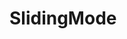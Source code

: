 # SlidingMode
<!--
$$
\dot{\omega}=\frac{R}{J}f-\frac{1}{J}u
$$
## function Brk_CalcTotalBrk(void){

1. オブザーバ/張力推定器
---
  1. 技術解説  
<img src="fig1.png" style="float:right;" >  
張力はセンサー等ではなくスプールの回転速度からオブザーバで推定する。右図がこの力学系のモデル図である。この系の数式張モデルは下式となる。  
&nbsp;&nbsp;&nbsp;<img src="https://latex.codecogs.com/gif.latex?\dot{\omega}=\frac{R}{J}f-\frac{1}{J}u" />  
変数<i>u</i>はスプールに作用させるブレーキトルクである。これは制御系から見ると既知である。  
張力<i>f</i>の立式は困難であるが、定数と仮定  
&nbsp;&nbsp;&nbsp;<img src="https://latex.codecogs.com/gif.latex?\dot{f}=0" />  
すればオブザーバで推定可能(可観測)である。  
次にマイコンでの実装を容易にするため、以下の変数変換を行う。これはトルクを角加速度の次元に変換するものである。  
&nbsp;&nbsp;&nbsp;<img src="https://latex.codecogs.com/gif.latex?\beta=\frac{R}{J}f" />  
またブレーキトルクは発電制動によって得られるため、コイル電流と回転速度に比例する。さらにモータはコアレス構造のためインダクタンスが低く、電気時定数は100&micro;秒のオーダである。従ってコイル電流は印加電圧、つまりPWMデューティと比例すると見なせる(オームの法則)。以上を考慮すると、ブレーキトルクとデューティは以下の比例関係にある。  
&nbsp;&nbsp;&nbsp;<img src="https://latex.codecogs.com/gif.latex?\frac{1}{J}u=b\cdot\omega\cdot duty" />  
<i>b</i>はブレーキ定数と呼ぶ。式の見かけ上、これはこの系の時定数の逆数となる。これはトルク定数とコイルインピーダンスなどから求められるが、最終的には較正が必要である。較正手段は後述する。  
以上を考慮した系の数式モデルは下式となる。  
&nbsp;&nbsp;&nbsp;<img src="https://latex.codecogs.com/gif.latex?\dot{\omega}=\beta-c\cdot\omega\cdot duty" />  
&nbsp;&nbsp;&nbsp;<img src="https://latex.codecogs.com/gif.latex?\dot{\beta}=0" />  
この系に対する、同一次元オブザーバは下式となる。ただしオブザーバの極配置は、実数部-&lambda;、虚数部０の重極とする。  
&nbsp;&nbsp;&nbsp;<img src="https://latex.codecogs.com/gif.latex?\dot{\hat{\omega}}=-2\lambda(\hat{\omega}-\omega)+\beta-c\cdot\omega\cdot duty" />  
&nbsp;&nbsp;&nbsp;<img src="https://latex.codecogs.com/gif.latex?\dot{\hat{\beta}}=-\lambda^2(\hat{\omega}-\omega)" />  
実装上、サンプリングは定周期ではなく、1回転ごととなる。よって上式を&Delta;&theta;にて離散化することでマイコンで解くモデルを得る。
  
  2. コード解説  
以下のコードは、先のオブザーバモデルの数値解析部である。CPUの制約(8ビット)から、固定小数点演算にて処理する必要があり、固定小数点設計ツール https://github.com/KazukiHiraizumi/FixPointDesigner を使って設計している。

  定数
<table>
<tr><th>variable<td>pi2<td>pole<td>b2pi</tr>
<tr><th>description<td>2&pi;<td>サンプリング時間<td>角速度<td>角速度(小数部切捨て)<td>&omega;推定誤差<td>極<td><i>b&times;2&pi;</i><td>b補正(後述)</tr>
<tr><th>bit width</tr>
<tr><th>decimal point</tr>
</table>
  変数
<table>
<tr><th>variable<td>dt<td>wh<td>bh<td>wrps<td>werr<td>dbh</tr>
<tr><th>description<td>2&pi;<td>サンプリング時間<td>角速度<td>角速度(小数部切捨て)<td>&omega;推定誤差<td>極<td><i>b&times;2&pi;</i><td>b補正(後述)</tr>
<tr><th>bit width</tr>
<tr><th>decimal point</tr>
</table>
PRM_ReadDataは引数のアドレスにあるROMデータを参照する。戻り値は8ビット(0..255)である。  
このブロックは最初のサンプリングで1回だけ処理される。変数の初期化が行われる。  
b2pc はゼロ点補正部(ゼロ点のズレを修正)での使用のためROM値で初期化する
このブロックは毎サンプリング(1回転ごと)に処理される。先の離散化オブザーバの数値計算を行う。  
この計算途中の dbh は&beta;の微分として利用されるが、&Delta;tが乗じられていることを忘れないように。&beta;の微分とするには&Delta;tで除すること。

2. スライディングモード制御
---
  1. 技術解説
<img src="fig2.png" style="float:right;" >  
右図は、位相平面内の張力のローカスをイメージしたものである。スライディングモード制御は状態変数(張力と張力微分)の位相平面内の位置が、切替面(青線)の左右のどちらにあるかで、制御入力(PWMデューティ)を切り替える制御である。  
つまり、切替面から離れた位置では、系の閉ループゲインが０に対し、切替面近傍では∞のゲインを持つ。これにより不安定な系を安定化させる手法である。  
  1. コード解説
-->

